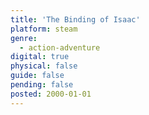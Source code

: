 ```yaml
---
title: 'The Binding of Isaac'
platform: steam
genre:
  - action-adventure
digital: true
physical: false
guide: false
pending: false
posted: 2000-01-01
---
```

